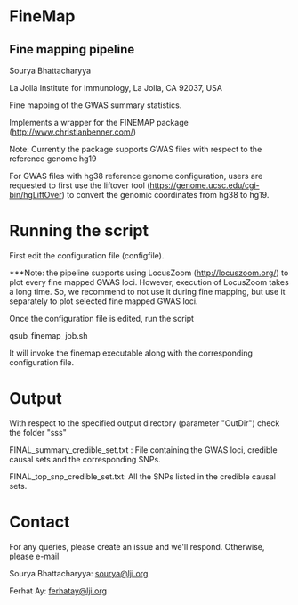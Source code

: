 # FineMap

Fine mapping pipeline 
----------------------
Sourya Bhattacharyya

La Jolla Institute for Immunology, La Jolla, CA 92037, USA

Fine mapping of the GWAS summary statistics.

Implements a wrapper for the FINEMAP package 
(http://www.christianbenner.com/)

Note: Currently the package supports GWAS files with respect to the reference genome hg19 

For GWAS files with hg38 reference genome configuration, users are requested to first use 
the liftover tool (https://genome.ucsc.edu/cgi-bin/hgLiftOver) to convert the genomic coordinates 
from hg38 to hg19.

Running the script
==================

First edit the configuration file (configfile).

***Note: the pipeline supports using LocusZoom (http://locuszoom.org/) to plot every fine mapped GWAS loci. However, execution of LocusZoom takes a long time. So, we recommend to not use it during fine mapping, but use it separately to plot selected fine mapped GWAS loci.

Once the configuration file is edited, run the script 

qsub_finemap_job.sh

It will invoke the finemap executable along with the corresponding configuration file.

Output
========

With respect to the specified output directory (parameter "OutDir")
check the folder "sss"

FINAL_summary_credible_set.txt : File containing the GWAS loci, credible causal sets and the corresponding SNPs.

FINAL_top_snp_credible_set.txt: All the SNPs listed in the credible causal sets. 


Contact
==========

For any queries, please create an issue and we'll respond. Otherwise, please e-mail

Sourya Bhattacharyya: sourya@lji.org

Ferhat Ay: ferhatay@lji.org





